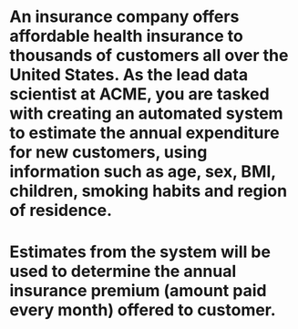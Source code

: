 # An insurance company offers affordable health insurance to thousands of customers all over the United States. As the lead data scientist at ACME, you are tasked with creating an automated system to estimate the annual expenditure for new customers, using information such as age, sex, BMI, children, smoking habits and region of residence.

# Estimates from the system will be used to determine the annual insurance premium (amount paid every month) offered to customer.